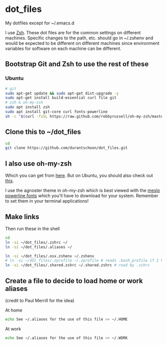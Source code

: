 # dot_files
My dotfiles except for ~/.emacs.d

I use [Zsh](http://www.zsh.org/). These dot files are for the common settings on different machines. Specific changes to the path, etc. should go in ~/.zshenv and would be expected to be different on different machines since environment variables for software on each machine can be different.

## Bootstrap Git and Zsh to use the rest of these

### Ubuntu

```sh
# git
sudo apt-get update && sudo apt-get dist-upgrade -y
sudo apt-get install build-essential curl file git
# zsh & oh-my-zsh
sudo apt install zsh
sudo apt install git-core curl fonts-powerline
sh -c "$(curl -fsSL https://raw.github.com/robbyrussell/oh-my-zsh/master/tools/install.sh)"
```
## Clone this to ~/dot_files

```sh
cd
git clone https://github.com/durantschoon/dot_files.git
```

## I also use oh-my-zsh

Which you can get from [here](https://github.com/robbyrussell/oh-my-zsh). But on Ubuntu, you should also check out [this](https://gist.github.com/tsabat/1498393).

I use the agnoster theme in oh-my-zsh which is best viewed with the [meslo powerline fonts](https://github.com/powerline/fonts) which you'll have to download for your system. Remember to set them in your terminal applications!

## Make links

Then run these in the shell

```sh
cd
ln -si ~/dot_files/.zshrc ~/
ln -si ~/dot_files/.aliases ~/

ln -si ~/dot_files/.osx.zshenv ~/.zshenv
# ln -si ~/dot_files/.zprofile ~/.zprofile # reads .bash_profile if I have it
ln -si ~/dot_files/.shared.zshrc ~/.shared.zshrc # read by .zshrc
```

## Create a file to decide to load home or work aliases

(credit to Paul Merrill for the idea)

At home
```sh
echo See ~/.aliases for the use of this file >> ~/.HOME
```

At work
```sh
echo See ~/.aliases for the use of this file >> ~/.WORK
```
